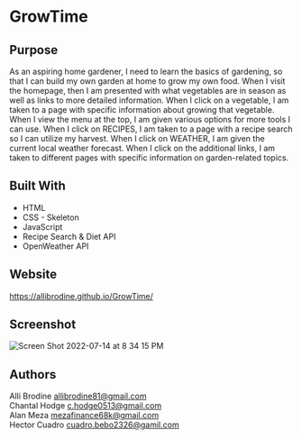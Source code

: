 # GrowTime

## Purpose

As an aspiring home gardener, I need to learn the basics of gardening, so that I can build my own garden at home to grow my own food. When I visit the homepage, then I am presented with what vegetables are in season as well as links to more detailed information. When I click on a vegetable, I am taken to a page with specific information about growing that vegetable. When I view the menu at the top, I am given various options for more tools I can use. When I click on RECIPES, I am taken to a page with a recipe search so I can utilize my harvest. When I click on WEATHER, I am given the current local weather forecast. When I click on the additional links, I am taken to different pages with specific information on garden-related topics.

## Built With

* HTML
* CSS - Skeleton
* JavaScript
* Recipe Search & Diet API
* OpenWeather API

## Website 

https://allibrodine.github.io/GrowTime/  

## Screenshot

![Screen Shot 2022-07-14 at 8 34 15 PM](https://user-images.githubusercontent.com/105396175/179129028-5ac8c8ed-2a5f-472a-b137-5e7d20fa66e2.png)

## Authors

Alli Brodine allibrodine81@gmail.com <br>
Chantal Hodge c.hodge0513@gmail.com <br>
Alan Meza mezafinance68k@gmail.com  <br>
Hector Cuadro cuadro.bebo2326@gamil.com <br>